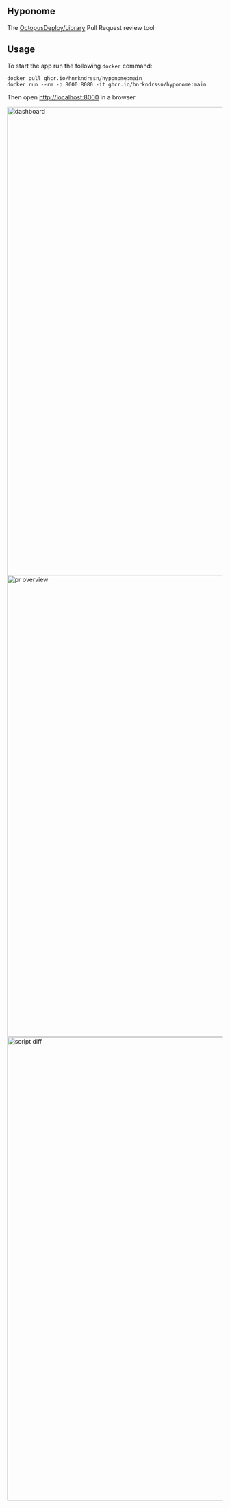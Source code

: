 ## Hyponome

The [OctopusDeploy/Library](https://github.com/OctopusDeploy/Library) Pull Request review tool

## Usage

To start the app run the following `docker` command:
```
docker pull ghcr.io/hnrkndrssn/hyponome:main
docker run --rm -p 8000:8080 -it ghcr.io/hnrkndrssn/hyponome:main
```

Then open [http://localhost:8000](http://localhost:8000) in a browser.

<img width="1094" alt="dashboard" src="https://github.com/user-attachments/assets/1e038de7-615b-4e0d-bdd0-f8fd1783b287">

<img width="1079" alt="pr overview" src="https://github.com/user-attachments/assets/cc9ca334-356d-410b-834a-77981217ba5d">

<img width="1084" alt="script diff" src="https://github.com/user-attachments/assets/9c178b41-eada-40bd-b23f-d6de17f9862a">
